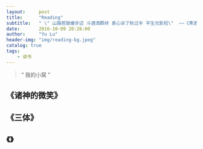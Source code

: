 ```yaml
---
layout:     post
title:      "Reading"
subtitle:   " \" 山路若陡缓步迈 斗酒洒羁绊 衷心诉了秋过半 平生光影短\"  ——《茶酒伴》"
date:       2016-10-09 20:26:00
author:     "Yu Lu"
header-img: "img/reading-bg.jpeg"
catalog: true
tags:
    - 读书
---
```


> “ 我的小窝 ”


## 《诸神的微笑》

## 《三体》

## 《》










